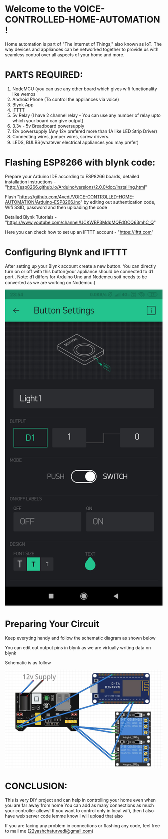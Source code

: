 # Welcome to the VOICE-CONTROLLED-HOME-AUTOMATION !

Home automation is part of "The Internet of Things," also known as IoT. The way devices and appliances can be networked together to provide us with seamless control over all aspects of your home and more.

# PARTS REQUIRED:

1. NodeMCU (you can use any other board which gives wifi functionality like wemos
2. Android Phone (To control the appliances via voice)
3. Blynk App
4. IFTTT
5. 5v Relay (I have 2 channel relay - You can use any number of relay upto which your board can give output)
6. 3.3v - 5v Breadboard powersupply 
7. 12v powersupply (Any 12v prefered more than 1A like LED Strip Driver)
8. Connecting wires, jumper wires, screw drivers.
9. LEDS, BULBS(whatever electrical appliances you may prefer)

# Flashing ESP8266 with blynk code:


Prepare your Arduino IDE according to ESP8266 boards, detailed installation instructions - "http://esp8266.github.io/Arduino/versions/2.0.0/doc/installing.html"

Flash "https://github.com/4vedi/VOICE-CONTROLLED-HOME-AUTOMATION/Arduino-ESP8266.ino" by editing out authentication code, Wifi SSID, password and then uploading the code 

Detailed Blynk Tutorials - "https://www.youtube.com/channel/UCKWBP3MdpMQFdOCQ63mhC_Q"

Here you can check how to set up an IFTTT account -  "https://ifttt.com"


 # Configuring Blynk and IFTTT
 
 After setting up your Blynk account create a new button. You can directly turn on or off with this button(your appliance should be connected to d1 port . Note: d1 differs for Arduino Uno and Nodemcu soit needs to be converted as we are working on Nodemcu.) 
 
 ![alt](https://github.com/4vedi/VOICE-CONTROLLED-HOME-AUTOMATION/blob/master/Screenshot_2019-03-13-23-54-21-841_cc.blynk.png?raw=true)


# Preparing Your Circuit

Keep everyting handy and follow the schematic diagram as shown below

You can edit out output pins in blynk as we are virtually writing data on blynk

Schematic is as follow 

![alt](https://github.com/4vedi/VOICE-CONTROLLED-HOME-AUTOMATION/blob/master/Schematic.JPG?raw=true)

# CONCLUSION:


This is very DIY project and can help in controlling your home even when you are far away from home You can add as many connections as much your controller allows! If you want to control only in local wifi, then I also have web server code lemme know I will upload that also

If you are facing any problem in connections or flashing any code, feel free to mail me (22yashchaturvedi@gmail.com)


  












